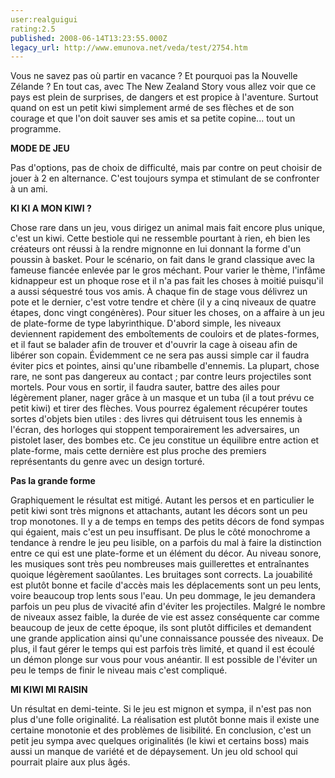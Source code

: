 ```yaml
---
user:realguigui
rating:2.5
published: 2008-06-14T13:23:55.000Z
legacy_url: http://www.emunova.net/veda/test/2754.htm
---
```

Vous ne savez pas où partir en vacance ? Et pourquoi pas la Nouvelle Zélande ? En tout cas, avec The New Zealand Story vous allez voir que ce pays est plein de surprises, de dangers et est propice à l'aventure. Surtout quand on est un petit kiwi simplement armé de ses flèches et de son courage et que l'on doit sauver ses amis et sa petite copine... tout un programme.  

  

  

  

**MODE DE JEU**  

  

Pas d'options, pas de choix de difficulté, mais par contre on peut choisir de jouer à 2 en alternance. C'est toujours sympa et stimulant de se confronter à un ami.  

  

  

  

**KI KI A MON KIWI ?**  

  

Chose rare dans un jeu, vous dirigez un animal mais fait encore plus unique, c'est un kiwi. Cette bestiole qui ne ressemble pourtant à rien, eh bien les créateurs ont réussi à la rendre mignonne en lui donnant la forme d'un poussin à basket. Pour le scénario, on fait dans le grand classique avec la fameuse fiancée enlevée par le gros méchant. Pour varier le thème, l'infâme kidnappeur est un phoque rose et il n'a pas fait les choses à moitié puisqu'il a aussi séquestré tous vos amis. À chaque fin de stage vous délivrez un pote et le dernier, c'est votre tendre et chère (il y a cinq niveaux de quatre étapes, donc vingt congénères). Pour situer les choses, on a affaire à un jeu de plate-forme de type labyrinthique. D'abord simple, les niveaux deviennent rapidement des emboîtements de couloirs et de plates-formes, et il faut se balader afin de trouver et d'ouvrir la cage à oiseau afin de libérer son copain. Évidemment ce ne sera pas aussi simple car il faudra éviter pics et pointes, ainsi qu'une ribambelle d'ennemis. La plupart, chose rare, ne sont pas dangereux au contact ; par contre leurs projectiles sont mortels. Pour vous en sortir, il faudra sauter, battre des ailes pour légèrement planer, nager grâce à un masque et un tuba (il a tout prévu ce petit kiwi) et tirer des flèches. Vous pourrez également récupérer toutes sortes d'objets bien utiles : des livres qui détruisent tous les ennemis à l'écran, des horloges qui stoppent temporairement les adversaires, un pistolet laser, des bombes etc. Ce jeu constitue un équilibre entre action et plate-forme, mais cette dernière est plus proche des premiers représentants du genre avec un design torturé.  

  

  

  

**Pas la grande forme**  

  

Graphiquement le résultat est mitigé. Autant les persos et en particulier le petit kiwi sont très mignons et attachants, autant les décors sont un peu trop monotones. Il y a de temps en temps des petits décors de fond sympas qui égaient, mais c'est un peu insuffisant. De plus le côté monochrome a tendance à rendre le jeu peu lisible, on a parfois du mal à faire la distinction entre ce qui est une plate-forme et un élément du décor. Au niveau sonore, les musiques sont très peu nombreuses mais guillerettes et entraînantes quoique légèrement saoûlantes. Les bruitages sont corrects. La jouabilité est plutôt bonne et facile d'accès mais les déplacements sont un peu lents, voire beaucoup trop lents sous l'eau. Un peu dommage, le jeu demandera parfois un peu plus de vivacité afin d'éviter les projectiles. Malgré le nombre de niveaux assez faible, la durée de vie est assez conséquente car comme beaucoup de jeux de cette époque, ils sont plutôt difficiles et demandent une grande application ainsi qu'une connaissance poussée des niveaux. De plus, il faut gérer le temps qui est parfois très limité, et quand il est écoulé un démon plonge sur vous pour vous anéantir. Il est possible de l'éviter un peu le temps de finir le niveau mais c'est compliqué.  

  

  

  

**MI KIWI MI RAISIN**  

  

Un résultat en demi-teinte. Si le jeu est mignon et sympa, il n'est pas non plus d'une folle originalité. La réalisation est plutôt bonne mais il existe une certaine monotonie et des problèmes de lisibilité. En conclusion, c'est un petit jeu sympa avec quelques originalités (le kiwi et certains boss) mais aussi un manque de variété et de dépaysement. Un jeu old school qui pourrait plaire aux plus âgés.